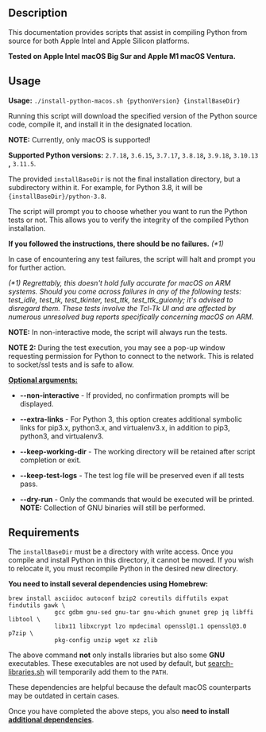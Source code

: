 ## Description

This documentation provides scripts that assist in compiling Python from source for both Apple Intel and Apple Silicon platforms.

**Tested on Apple Intel macOS Big Sur and Apple M1 macOS Ventura.**

## Usage

**Usage:** `./install-python-macos.sh {pythonVersion} {installBaseDir}`

Running this script will download the specified version of the Python source code, compile it, and install it in the designated location.

**NOTE:** Currently, only macOS is supported!

**Supported Python versions:** `2.7.18`**,** `3.6.15`**,** `3.7.17`**,** `3.8.18`**,** `3.9.18`**,** `3.10.13`
**,** `3.11.5`.

The provided `installBaseDir` is not the final installation directory, but a subdirectory within it.
For example, for Python 3.8, it will be `{installBaseDir}/python-3.8`.

The script will prompt you to choose whether you want to run the Python tests or not.
This allows you to verify the integrity of the compiled Python installation.

**If you followed the instructions, there should be no failures.** _(*1)_

In case of encountering any test failures, the script will halt and prompt you for further action.

_(*1) Regrettably, this doesn't hold fully accurate for macOS on ARM systems. Should you come across failures in any of the
following tests: test_idle, test_tk, test_tkinter, test_ttk, test_ttk_guionly; it's advised to disregard them. These tests
involve the Tcl-Tk UI and are affected by numerous unresolved bug reports specifically concerning macOS on ARM._

**NOTE:** In non-interactive mode, the script will always run the tests.

**NOTE 2:** During the test execution, you may see a pop-up window requesting permission for Python to connect to the network.
This is related to socket/ssl tests and is safe to allow.

<ins>**Optional arguments:**</ins>

* **--non-interactive** - If provided, no confirmation prompts will be displayed.

* **--extra-links** - For Python 3, this option creates additional symbolic links for pip3.x, python3.x, and virtualenv3.x,
  in addition to pip3, python3, and virtualenv3.

* **--keep-working-dir** - The working directory will be retained after script completion or exit.

* **--keep-test-logs** - The test log file will be preserved even if all tests pass.

* **--dry-run** - Only the commands that would be executed will be printed. **NOTE:** Collection of GNU binaries will still be performed.

## Requirements

The `installBaseDir` must be a directory with write access.
Once you compile and install Python in this directory, it cannot be moved.
If you wish to relocate it, you must recompile Python in the desired new directory.

**You need to install several dependencies using Homebrew:**

```shell
brew install asciidoc autoconf bzip2 coreutils diffutils expat findutils gawk \
             gcc gdbm gnu-sed gnu-tar gnu-which gnunet grep jq libffi libtool \
             libx11 libxcrypt lzo mpdecimal openssl@1.1 openssl@3.0 p7zip \
             pkg-config unzip wget xz zlib
```

The above command **not** only installs libraries but also some **GNU** executables.
These executables are not used by default, but [search-libraries.sh](libraries/search-libraries.sh) will temporarily add them to the `PATH`.

These dependencies are helpful because the default macOS counterparts may be outdated in certain cases.

Once you have completed the above steps, you also **need to install [additional dependencies](formulas)**.
